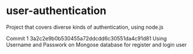 # user-authentication
Project that covers diverse kinds of authentication, using node.js

Commit 1 3a2c2e9b0b530455a72ddcdd6c30551da4c91d81
Using Username and Passwork on Mongose database for register and login user
